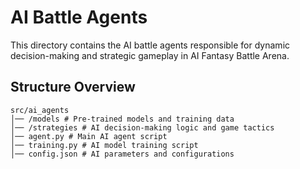 # AI Battle Agents

This directory contains the AI battle agents responsible for dynamic decision-making and strategic gameplay in AI Fantasy Battle Arena.

## Structure Overview

```
src/ai_agents 
│── /models # Pre-trained models and training data 
│── /strategies # AI decision-making logic and game tactics 
│── agent.py # Main AI agent script
│── training.py # AI model training script 
│── config.json # AI parameters and configurations
```

